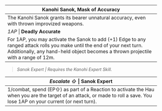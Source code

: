 | Kanohi Sanok, Mask of Accuracy                                                                                                                                                                                |
| ------------------------------------------------------------------------------------------------------------------------------------------------------------------------------------------------------------- |
| The Kanohi Sanok grants its bearer unnatural accuracy, even with thrown improvized weapons.                                                                                                                   |
| *1AP* \| **Deadly Accurate**                                                                                                                                                                                  |
| For 1AP, you may activate the Sanok to add (+1) Edge to any ranged attack rolls you make until the end of your next turn. Additionally, any hand-held object becomes a thrown projectile with a range of 12m. |

>*Sanok Expert | Requires the Kanohi Expert Skill.*

| *Escalate ⇧* \| Sanok Expert                                                                                                                                               |
| -------------------------------------------------------------------------------------------------------------------------------------------------------------------------- |
| 1/combat, spend (EP⇧) as part of a Reaction to activate the Hau when you are the target of an attack, or made to roll a save. You lose 1AP on your current (or next turn). |
